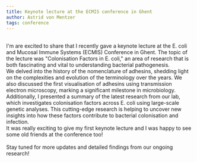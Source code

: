 ```yaml
---
title: Keynote lecture at the ECMIS conference in Ghent
author: Astrid von Mentzer
tags: conference
---
```

<br>
I'm are excited to share that I recently gave a keynote lecture at the E. coli and Mucosal Immune Systems (ECMIS) Conference in Ghent. The topic of the lecture was "Colonisation Factors in E. coli," an area of research that is both fascinating and vital to understanding bacterial pathogenesis.
<br>
We delved into the history of the nomenclature of adhesins, shedding light on the complexities and evolution of the terminology over the years. We also discussed the first visualisation of adhesins using transmission electron microscopy, marking a significant milestone in microbiology.
<br>
Additionally, I presented a summary of the latest research from our lab, which investigates colonisation factors across E. coli using large-scale genetic analyses. This cutting-edge research is helping to uncover new insights into how these factors contribute to bacterial colonisation and infection.
<br>
It was really exciting to give my first keynote lecture and I was happy to see some old friends at the conference too!
<br>
<br>
Stay tuned for more updates and detailed findings from our ongoing research!
<br>


